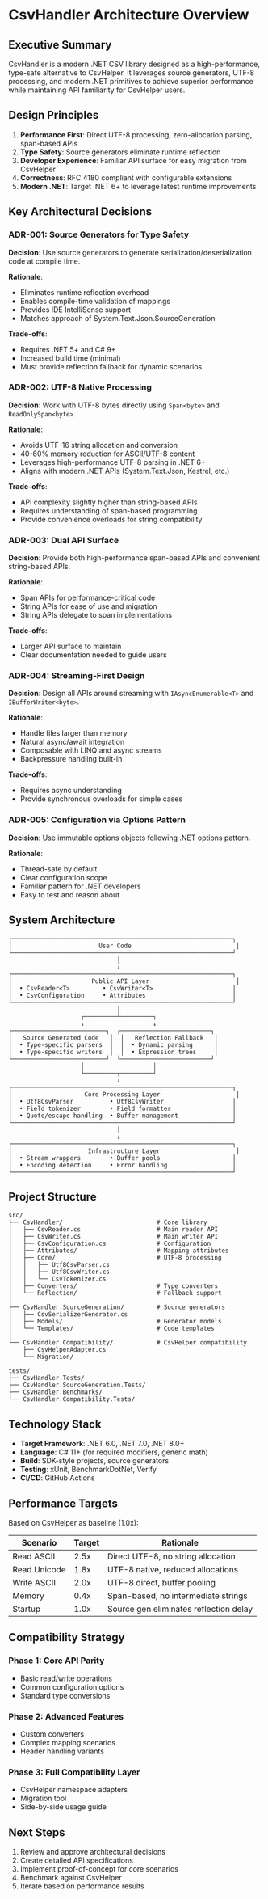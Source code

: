 # CsvHandler Architecture Overview

## Executive Summary

CsvHandler is a modern .NET CSV library designed as a high-performance, type-safe alternative to CsvHelper. It leverages source generators, UTF-8 processing, and modern .NET primitives to achieve superior performance while maintaining API familiarity for CsvHelper users.

## Design Principles

1. **Performance First**: Direct UTF-8 processing, zero-allocation parsing, span-based APIs
2. **Type Safety**: Source generators eliminate runtime reflection
3. **Developer Experience**: Familiar API surface for easy migration from CsvHelper
4. **Correctness**: RFC 4180 compliant with configurable extensions
5. **Modern .NET**: Target .NET 6+ to leverage latest runtime improvements

## Key Architectural Decisions

### ADR-001: Source Generators for Type Safety
**Decision**: Use source generators to generate serialization/deserialization code at compile time.

**Rationale**:
- Eliminates runtime reflection overhead
- Enables compile-time validation of mappings
- Provides IDE IntelliSense support
- Matches approach of System.Text.Json.SourceGeneration

**Trade-offs**:
- Requires .NET 5+ and C# 9+
- Increased build time (minimal)
- Must provide reflection fallback for dynamic scenarios

### ADR-002: UTF-8 Native Processing
**Decision**: Work with UTF-8 bytes directly using `Span<byte>` and `ReadOnlySpan<byte>`.

**Rationale**:
- Avoids UTF-16 string allocation and conversion
- 40-60% memory reduction for ASCII/UTF-8 content
- Leverages high-performance UTF-8 parsing in .NET 6+
- Aligns with modern .NET APIs (System.Text.Json, Kestrel, etc.)

**Trade-offs**:
- API complexity slightly higher than string-based APIs
- Requires understanding of span-based programming
- Provide convenience overloads for string compatibility

### ADR-003: Dual API Surface
**Decision**: Provide both high-performance span-based APIs and convenient string-based APIs.

**Rationale**:
- Span APIs for performance-critical code
- String APIs for ease of use and migration
- String APIs delegate to span implementations

**Trade-offs**:
- Larger API surface to maintain
- Clear documentation needed to guide users

### ADR-004: Streaming-First Design
**Decision**: Design all APIs around streaming with `IAsyncEnumerable<T>` and `IBufferWriter<byte>`.

**Rationale**:
- Handle files larger than memory
- Natural async/await integration
- Composable with LINQ and async streams
- Backpressure handling built-in

**Trade-offs**:
- Requires async understanding
- Provide synchronous overloads for simple cases

### ADR-005: Configuration via Options Pattern
**Decision**: Use immutable options objects following .NET options pattern.

**Rationale**:
- Thread-safe by default
- Clear configuration scope
- Familiar pattern for .NET developers
- Easy to test and reason about

## System Architecture

```
┌─────────────────────────────────────────────────────────────┐
│                        User Code                             │
└─────────────────────────────────────────────────────────────┘
                              │
                              ↓
┌─────────────────────────────────────────────────────────────┐
│                      Public API Layer                        │
│  • CsvReader<T>         • CsvWriter<T>                      │
│  • CsvConfiguration     • Attributes                        │
└─────────────────────────────────────────────────────────────┘
                              │
                    ┌─────────┴─────────┐
                    ↓                   ↓
┌──────────────────────────┐  ┌─────────────────────────┐
│   Source Generated Code   │  │   Reflection Fallback   │
│  • Type-specific parsers  │  │  • Dynamic parsing      │
│  • Type-specific writers  │  │  • Expression trees     │
└──────────────────────────┘  └─────────────────────────┘
                    │                   │
                    └─────────┬─────────┘
                              ↓
┌─────────────────────────────────────────────────────────────┐
│                    Core Processing Layer                     │
│  • Utf8CsvParser          • Utf8CsvWriter                   │
│  • Field tokenizer        • Field formatter                 │
│  • Quote/escape handling  • Buffer management               │
└─────────────────────────────────────────────────────────────┘
                              │
                              ↓
┌─────────────────────────────────────────────────────────────┐
│                     Infrastructure Layer                     │
│  • Stream wrappers        • Buffer pools                    │
│  • Encoding detection     • Error handling                  │
└─────────────────────────────────────────────────────────────┘
```

## Project Structure

```
src/
├── CsvHandler/                          # Core library
│   ├── CsvReader.cs                     # Main reader API
│   ├── CsvWriter.cs                     # Main writer API
│   ├── CsvConfiguration.cs              # Configuration
│   ├── Attributes/                      # Mapping attributes
│   ├── Core/                            # UTF-8 processing
│   │   ├── Utf8CsvParser.cs
│   │   ├── Utf8CsvWriter.cs
│   │   └── CsvTokenizer.cs
│   ├── Converters/                      # Type converters
│   └── Reflection/                      # Fallback support
│
├── CsvHandler.SourceGeneration/         # Source generators
│   ├── CsvSerializerGenerator.cs
│   ├── Models/                          # Generator models
│   └── Templates/                       # Code templates
│
└── CsvHandler.Compatibility/            # CsvHelper compatibility
    ├── CsvHelperAdapter.cs
    └── Migration/

tests/
├── CsvHandler.Tests/
├── CsvHandler.SourceGeneration.Tests/
├── CsvHandler.Benchmarks/
└── CsvHandler.Compatibility.Tests/
```

## Technology Stack

- **Target Framework**: .NET 6.0, .NET 7.0, .NET 8.0+
- **Language**: C# 11+ (for required modifiers, generic math)
- **Build**: SDK-style projects, source generators
- **Testing**: xUnit, BenchmarkDotNet, Verify
- **CI/CD**: GitHub Actions

## Performance Targets

Based on CsvHelper as baseline (1.0x):

| Scenario | Target | Rationale |
|----------|--------|-----------|
| Read ASCII | 2.5x | Direct UTF-8, no string allocation |
| Read Unicode | 1.8x | UTF-8 native, reduced allocations |
| Write ASCII | 2.0x | UTF-8 direct, buffer pooling |
| Memory | 0.4x | Span-based, no intermediate strings |
| Startup | 1.0x | Source gen eliminates reflection delay |

## Compatibility Strategy

### Phase 1: Core API Parity
- Basic read/write operations
- Common configuration options
- Standard type conversions

### Phase 2: Advanced Features
- Custom converters
- Complex mapping scenarios
- Header handling variants

### Phase 3: Full Compatibility Layer
- CsvHelper namespace adapters
- Migration tool
- Side-by-side usage guide

## Next Steps

1. Review and approve architectural decisions
2. Create detailed API specifications
3. Implement proof-of-concept for core scenarios
4. Benchmark against CsvHelper
5. Iterate based on performance results
